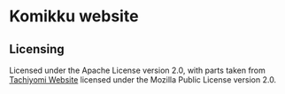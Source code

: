 # Komikku website

## Licensing
Licensed under the Apache License version 2.0, with parts taken from
[Tachiyomi Website](https://github.com/tachiyomiorg/website) licensed
under the Mozilla Public License version 2.0.
